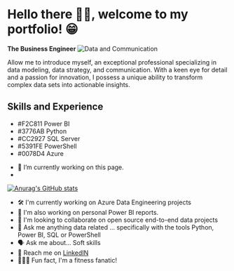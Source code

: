 # Hello there 👋🏿, welcome to my portfolio! 😁
**The Business Engineer**
![Data and Communication](https://external-content.duckduckgo.com/iu/?u=https%3A%2F%2Fmedia.giphy.com%2Fmedia%2Fi4jKn7itdV2Tvjzj6Y%2Fgiphy.gif&f=1&nofb=1&ipt=102267219feac2a43b62e44f50afd62b8f472b2010e46fb7580d23128bfe42f2&ipo=images)

Allow me to introduce myself, an exceptional professional specializing in data modeling, data strategy, and communication. With a keen eye for detail and a passion for innovation, I possess a unique ability to transform complex data sets into actionable insights. 

## Skills and Experience
* #F2C811 Power BI 
* #3776AB Python
* #CC2927 SQL Server
* #5391FE PowerShell
* #0078D4 Azure

- 🔭 I’m currently working on this page. 
- 
[![Anurag's GitHub stats](https://github-readme-stats.vercel.app/api?username=conatusforever)](https://github.com/anuraghazra/github-readme-stats)


- 🛠️ I'm currently working on Azure Data Engineering projects
- 👀 I'm also working on personal Power BI reports.
- 🌱 I'm looking to collaborate on open source end-to-end data projects
- 📨 Ask me anything data related ... specifically with the tools Python, Power BI, SQL or PowerShell
- 🗣️ Ask me about... Soft skills
- 📲 Reach me on [LinkedIN](https://www.linkedin.com/in/hakeemlawrence/)
- 🏋🏿‍♂️ Fun fact, I'm a fitness fanatic!

<!---
ConatusForever/ConatusForever is a ✨ special ✨ repository because its `README.md` (this file) appears on your GitHub profile.
You can click the Preview link to take a look at your changes.
--->
